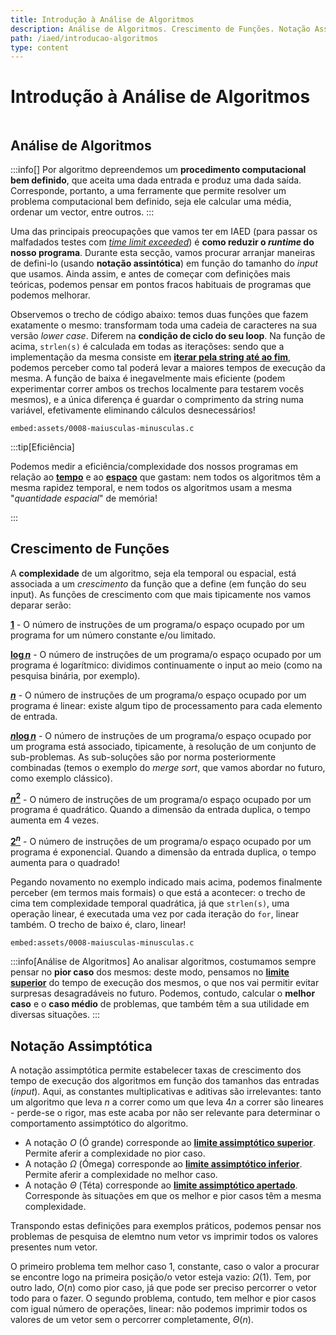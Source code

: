 ```yaml
---
title: Introdução à Análise de Algoritmos
description: Análise de Algoritmos. Crescimento de Funções. Notação Assimptótica.
path: /iaed/introducao-algoritmos
type: content
---
```


# Introdução à Análise de Algoritmos

```toc

```

## Análise de Algoritmos

:::info[]
Por algoritmo depreendemos um **procedimento computacional bem definido**, que aceita uma dada entrada e produz uma dada saída. Corresponde, portanto, a uma ferramente que permite resolver um problema computacional bem definido, seja ele calcular uma média, ordenar um vector, entre outros.
:::

Uma das principais preocupações que vamos ter em IAED (para passar os malfadados testes com [_time limit exceeded_](color:yellow)) é **como reduzir o _runtime_ do nosso programa**. Durante esta secção, vamos procurar arranjar maneiras de defini-lo (usando **notação assintótica**) em função do tamanho do _input_ que usamos. Ainda assim, e antes de começar com definições mais teóricas, podemos pensar em pontos fracos habituais de programas que podemos melhorar.

Observemos o trecho de código abaixo: temos duas funções que fazem exatamente o mesmo: transformam toda uma cadeia de caracteres na sua versão _lower case_. Diferem na **condição de ciclo do seu loop**. Na função de acima, `strlen(s)` é calculada em todas as iteraçõses: sendo que a implementação da mesma consiste em [**iterar pela string até ao fim**](color:red), podemos perceber como tal poderá levar a maiores tempos de execução da mesma. A função de baixa é inegavelmente mais eficiente (podem experimentar correr ambos os trechos localmente para testarem vocês mesmos), e a única diferença é guardar o comprimento da string numa variável, efetivamente eliminando cálculos desnecessários!

`embed:assets/0008-maiusculas-minusculas.c`

:::tip[Eficiência]

Podemos medir a eficiência/complexidade dos nossos programas em relação ao [**tempo**](color:green) e ao [**espaço**](color:orange) que gastam: nem todos os algoritmos têm a mesma rapidez temporal, e nem todos os algoritmos usam a mesma "_quantidade espacial_" de memória!

:::

## Crescimento de Funções

A **complexidade** de um algoritmo, seja ela temporal ou espacial, está associada a um _crescimento_ da função que a define (em função do seu input). As funções de crescimento com que mais tipicamente nos vamos deparar serão:

[**$1$**](color:red) - O número de instruções de um programa/o espaço ocupado por um programa for um número constante e/ou limitado.

[**$\log{n}$**](color:red) - O número de instruções de um programa/o espaço ocupado por um programa é logarítmico: dividimos continuamente o input ao meio (como na pesquisa binária, por exemplo).

[**$n$**](color:red) - O número de instruções de um programa/o espaço ocupado por um programa é linear: existe algum tipo de processamento para cada elemento de entrada.

[**$n\log{n}$**](color:red) - O número de instruções de um programa/o espaço ocupado por um programa está associado, tipicamente, à resolução de um conjunto de sub-problemas. As sub-soluções são por norma posteriormente combinadas (temos o exemplo do _merge sort_, que vamos abordar no futuro, como exemplo clássico).

[**$n^2$**](color:red) - O número de instruções de um programa/o espaço ocupado por um programa é quadrático. Quando a dimensão da entrada duplica, o tempo aumenta em 4 vezes.

[**$2^n$**](color:red) - O número de instruções de um programa/o espaço ocupado por um programa é exponencial. Quando a dimensão da entrada duplica, o tempo aumenta para o quadrado!

Pegando novamento no exemplo indicado mais acima, podemos finalmente perceber (em termos mais formais) o que está a acontecer: o trecho de cima tem complexidade temporal quadrática, já que `strlen(s)`, uma operação linear, é executada uma vez por cada iteração do `for`, linear também. O trecho de baixo é, claro, linear!

`embed:assets/0008-maiusculas-minusculas.c`

:::info[Análise de Algoritmos]
Ao analisar algoritmos, costumamos sempre pensar no **pior caso** dos mesmos: deste modo, pensamos no [**limite superior**](color:red) do tempo de execução dos mesmos, o que nos vai permitir evitar surpresas desagradáveis no futuro. Podemos, contudo, calcular o **melhor caso** e o **caso médio** de problemas, que também têm a sua utilidade em diversas situações.
:::

## Notação Assimptótica

A notação assimptótica permite estabelecer taxas de crescimento dos tempo de execução dos algoritmos em função dos tamanhos das entradas (_input_). Aqui, as constantes multiplicativas e aditivas são irrelevantes: tanto um algoritmo que leva $n$ a correr como um que leva $4n$ a correr são lineares - perde-se o rigor, mas este acaba por não ser relevante para determinar o comportamento assimptótico do algoritmo.

- A notação $O$ (Ó grande) corresponde ao [**limite assimptótico superior**](color:purple). Permite aferir a complexidade no pior caso.
- A notação $\Omega$ (Ómega) corresponde ao [**limite assimptótico inferior**](color:orange). Permite aferir a complexidade no melhor caso.
- A notação $\Theta$ (Téta) corresponde ao [**limite assimptótico apertado**](color:green). Corresponde às situações em que os melhor e pior casos têm a mesma complexidade.

Transpondo estas definições para exemplos práticos, podemos pensar nos problemas de pesquisa de elemtno num vetor vs imprimir todos os valores presentes num vetor.

O primeiro problema tem melhor caso $1$, constante, caso o valor a procurar se encontre logo na primeira posição/o vetor esteja vazio: $\Omega(1)$. Tem, por outro lado, $O(n)$ como pior caso, já que pode ser preciso percorrer o vetor todo para o fazer. O segundo problema, contudo, tem melhor e pior casos com igual número de operações, linear: não podemos imprimir todos os valores de um vetor sem o percorrer completamente, $\Theta(n)$.
